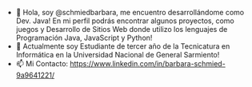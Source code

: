 - 👋 Hola, soy @schmiedbarbara, me encuentro desarrollándome como Dev. Java!
En mi perfil podrás encontrar algunos proyectos, como juegos y Desarrollo de Sitios Web donde utilizo los lenguajes de Programación Java, JavaScript y Python!
- 🌱 Actualmente soy Estudiante de tercer año de la Tecnicatura en Informática en la Universidad Nacional de General Sarmiento!
- 📫 Mi Contacto: https://www.linkedin.com/in/barbara-schmied-9a9641221/
